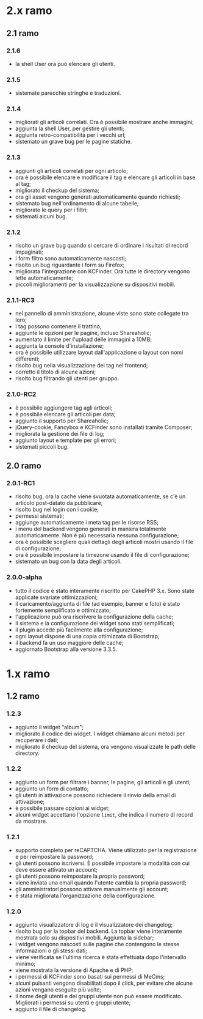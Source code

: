 # 2.x ramo
## 2.1 ramo
### 2.1.6
* la shell User ora può elencare gli utenti.

### 2.1.5
* sistemate parecchie stringhe e traduzioni.

### 2.1.4
* migliorati gli articoli correlati. Ora è possibile mostrare anche immagini;
* aggiunta la shell User, per gestire gli utenti;
* aggiunta retro-compatibilità per i vecchi url;
* sistemato un grave bug per le pagine statiche.

### 2.1.3
* aggiunti gli articoli correlati per ogni articolo;
* ora è possibile elencare e modificare il tag e elencare gli articoli in base al tag;
* migliorato il checkup del sistema;
* ora gli asset vengono generati automaticamente quando richiesti;
* sistemato bug nell'ordinamento di alcune tabelle;
* migliorate le query per i filtri;
* sistemati alcuni bug.

### 2.1.2
* risolto un grave bug quando si cercare di ordinare i risultati di record impaginati;
* i form filtro sono automaticamente nascosti;
* risolto un bug riguardante i form su Firefox;
* migliorata l'integrazione con KCFinder. Ora tutte le directory vengono lette automaticamente;
* piccoli miglioramenti per la visualizzazione su dispositivi mobili.

### 2.1.1-RC3
* nel pannello di amministrazione, alcune viste sono state collegate tra loro;
* i tag possono contenere il trattino;
* aggiunte le opzioni per le pagine, incluso Shareaholic;
* aumentato il limite per l'upload delle immagini a 10MB;
* aggiunta la console d'installazione;
* ora è possibile utilizzare layout dall'applicazione o layout con nomi differenti;
* risolto bug nella visualizzazione dei tag nel frontend;
* corretto il titolo di alcune azioni;
* risolto bug filtrando gli utenti per gruppo.

### 2.1.0-RC2
* è possibile aggiungere tag agli articoli;
* è possibile elencare gli articoli per data;
* aggiunto il supporto per Shareaholic;
* jQuery-cookie, Fancybox e KCFinder sono installati tramite Composer;
* migliorata la gestione dei file di log;
* aggiunto layout e template per gli errori;
* sistemati piccoli bug.

## 2.0 ramo
### 2.0.1-RC1
* risolto bug, ora la cache viene svuotata automaticamente, se c'è un articolo post-datato da pubblicare;
* risolto bug nel login con i cookie;
* permessi sistemati;
* aggiunge automaticamente i meta tag per le risorse RSS;
* i menu del backend vengono generati in maniera totalmente automaticamente. Non è più necessaria nessuna configurazione;
* ora è possibile scegliere quali dettagli degli articoli mostri usando il file di configurazione;
* ora è possibile impostare la timezone usando il file di configurazione;
* sistemato un bug con la data degli articoli.

### 2.0.0-alpha
* tutto il codice è stato interamente riscritto per CakePHP 3.x. Sono state applicate svariate ottimizzazioni;
* il caricamento/aggiunta di file (ad esempio, banner e foto) è stato fortemente semplificato e ottimizzato;
* l'applicazione può ora riscrivere la configurazione della cache;
* il sistema e la configurazione dei widget sono stati semplificati;
* il plugin accede più facilmente alla configurazione;
* ogni layout dispone di una copia ottimizzata di Bootstrap;
* il backend fa un uso maggiore delle cache;
* aggiornato Bootstrap alla versione 3.3.5.

# 1.x ramo
## 1.2 ramo
### 1.2.3
* aggiunto il widget "album";
* migliorato il codice dei widget. I widget chiamano alcuni metodi per recuperare i dati;
* migliorato il checkup del sistema, ora vengono visualizzate le path delle directory.

### 1.2.2
* aggiunto un form per filtrare i banner, le pagine, gli articoli e gli utenti;
* aggiunto un form di contatto;
* gli utenti in attivazione possono richiedere il rinvio della email di attivazione;
* è possibile passare opzioni ai widget;
* alcuni widget accettano l'opzione `limit`, che indica il numero di record da mostrare.

### 1.2.1
* supporto completo per reCAPTCHA. Viene utilizzato per la registrazione e per reimpostare la password;
* gli utenti possono iscriversi. È possibile impostare la modalità con cui deve essere attivato un account;
* gli utenti possono reimpostare la propria password;
* viene inviata una email quando l'utente cambia la propria password;
* gli amministratori possono attivare manualmente gli account;
* è stata migliorata l'organizzazione della configurazione.

### 1.2.0
* aggiunto visualizzatore di log e il visualizzatore dei changelog;
* risolto bug per la topbar del backend. La topbar viene interamente mostrata solo su dispositivi mobili. Aggiunta la sidebar;
* i widget vengono nascosti sulle pagine che contengono le stesse informazioni o gli stessi dati;
* viene verificata se l'ultima ricerca è stata effettuata dopo l'intervallo minimo;
* viene mostrata la versione di Apache e di PHP;
* i permessi di KCFinder sono basati sui permessi di MeCms;
* alcuni pulsanti vengono disabilitati dopo il click, per evitare che alcune azioni vengano eseguite più volte;
* il nome degli utenti e dei gruppi utente non può essere modificato. Migliorati i permessi su utenti e gruppi utente;
* aggiunto il file di changelog.